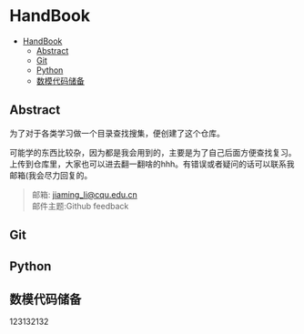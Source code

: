 # HandBook
- [HandBook](#handbook)
  - [Abstract](#abstract)
  - [Git](#git)
  - [Python](#python)
  - [数模代码储备](#数模代码储备)
## Abstract
为了对于各类学习做一个目录查找搜集，便创建了这个仓库。

可能学的东西比较杂，因为都是我会用到的，主要是为了自己后面方便查找复习。上传到仓库里，大家也可以进去翻一翻啥的hhh。有错误或者疑问的话可以联系我邮箱(我会尽力回复的。
>邮箱:  jiaming_li@cqu.edu.cn\
邮件主题:Github feedback
## Git
## Python
## 数模代码储备

123132132